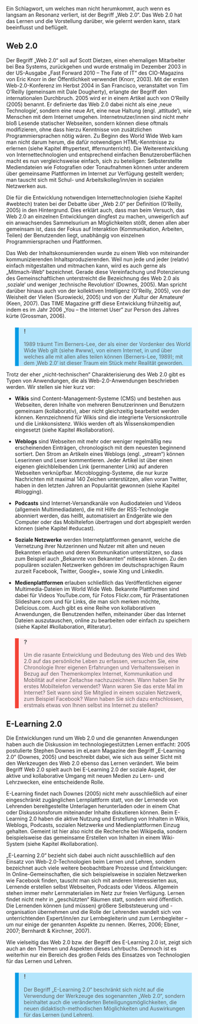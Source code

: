 <!-- filename: 05_Diskussion_E-Learning_20.md -->
<!-- title: Diskussion: „E-Learning 2.0“ -->

Ein Schlagwort, um welches man nicht herumkommt, auch wenn es langsam an Resonanz verliert, ist der Begriff „Web 2.0“. Das Web 2.0 hat das Lernen und die Vorstellung darüber, wie gelernt werden kann, stark beeinflusst und beflügelt.

## Web 2.0

Der Begriff „Web 2.0“ soll auf Scott Dietzen, einen ehemaligen Mitarbeiter bei Bea Systems, zurückgehen und wurde erstmalig im Dezember 2003 in der US-Ausgabe „Fast Forward 2010 – The Fate of IT“ des CIO-Magazins von Eric Knorr in der Öffentlichkeit verwendet (Knorr, 2003). Mit der ersten Web-2.0-Konferenz im Herbst 2004 in San Francisco, veranstaltet von Tim O’Reilly (gemeinsam mit Dale Dougherty), erlangte der Begriff den internationalen Durchbruch. 2005 wird er in einem Artikel auch von O’Reilly (2005) benannt. Er definierte das Web 2.0 dabei nicht als eine ‚neue Technologie‘, sondern eine neue Art, eine neue Haltung (engl. ‚attitude‘), wie Menschen mit dem Internet umgehen. Internetnutzer/innen sind nicht mehr bloß Lesende statischer Webseiten, sondern können diese oftmals modifizieren, ohne dass hierzu Kenntnisse von zusätzlichen Programmiersprachen nötig wären. Zu Beginn des World Wide Web kam man nicht darum herum, die dafür notwendigen HTML-Kenntnisse zu erlernen (siehe Kapitel #hypertext, #fernunterricht). Die Weiterentwicklung von Internettechnologien und entsprechend einfachen Benutzeroberflächen macht es nun vergleichsweise einfach, sich zu beteiligen: Selbsterstellte Mediendateien wie Fotografien oder Tonaufnahmen können unter anderem über gemeinsame Plattformen im Internet zur Verfügung gestellt werden; man tauscht sich mit Schul- und Arbeitslkolleg/inn/en in sozialen Netzwerken aus.

Die für die Entwicklung notwendigen Internettechnologien (siehe Kapitel #webtech) traten bei der Debatte über „Web 2.0“ per Definition (O’Reilly, 2005) in den Hintergrund. Dies erklärt auch, dass man beim Versuch, das Web 2.0 an einzelnen Entwicklungen dingfest zu machen, unweigerlich auf ein anwachsendes Sammelsurium an Möglichkeiten stößt, denen allen aber gemeinsam ist, dass der Fokus auf Interaktion (Kommunikation, Arbeiten, Teilen) der Benutzenden liegt, unabhängig von einzelnen Programmiersprachen und Plattformen.

Das Web der Inhaltskonsumierenden wurde zu einem Web von miteinander kommunizierenden Inhaltsproduzierenden. Weil nun jede und jeder (relativ) einfach mitgestalten und mitmachen kann, wird es auch gerne als „Mitmach-Web“ bezeichnet. Gerade diese Vereinfachung und Potenzierung des Gemeinschaftlichen unterstreicht die Bezeichnung des Web 2.0 als ‚soziale‘ und weniger ‚technische Revolution‘ (Downes, 2005). Man spricht darüber hinaus auch von der kollektiven Intelligenz (O'Reilly, 2005), von der Weisheit der Vielen (Surowiecki, 2005) und von der ‚Kultur der Amateure‘ (Keen, 2007). Das TIME Magazine griff diese Entwicklung frühzeitig auf, indem es im Jahr 2006 „You – the Internet User“ zur Person des Jahres kürte (Grossman, 2006).

<blockquote style="background: #B3E5FC; border-left: 10px solid #039BE5">

### !

1989 träumt Tim Berners-Lee, der als einer der Vordenker des World Wide Web gilt (siehe #www), von einem Internet, in und über welches alle mit allen alles teilen können (Berners-Lee, 1989); mit dem ‚Web 2.0‘ ist dieser Traum ein Stück mehr Realität geworden.

</blockquote>

Trotz der eher „nicht-technischen“ Charakterisierung des Web 2.0 gibt es Typen von Anwendungen, die als Web-2.0-Anwendungen beschrieben werden. Wir stellen sie hier kurz vor:

- **Wikis** sind Content-Management-Systeme (CMS) und bestehen aus Webseiten, deren Inhalte von mehreren Benutzerinnen und Benutzern gemeinsam (kollaborativ), aber nicht gleichzeitig bearbeitet werden können. Kennzeichnend für Wikis sind die integrierte Versionskontrolle und die Linkkonsistenz. Wikis werden oft als Wissenskompendien eingesetzt (siehe Kapitel #kollaboration).
- **Weblogs** sind Webseiten mit mehr oder weniger regelmäßig neu erscheinenden Einträgen, chronologisch mit dem neuesten beginnend sortiert. Den Strom an Artikeln eines Weblogs (engl. „stream“) können Leserinnen und Leser kommentieren. Jeder Artikel ist über einen eigenen gleichbleibenden Link (permanenter Link) auf anderen Webseiten verknüpfbar. Microblogging-Systeme, die nur kurze Nachrichten mit maximal 140 Zeichen unterstützen, allen voran Twitter, haben in den letzten Jahren an Popularität gewonnen (siehe Kapitel #blogging).
- **Podcasts** sind Internet-Versandkanäle von Audiodateien und Videos (allgemein Multimediadaten), die mit Hilfe der RSS-Technologie abonniert werden, das heißt, automatisiert an Endgeräte wie den Computer oder das Mobiltelefon übertragen und dort abgespielt werden können (siehe Kapitel #educast).
- **Soziale Netzwerke** werden Internetplattformen genannt, welche die Vernetzung ihrer Nutzerinnen und Nutzer mit alten und neuen Bekannten erlauben und deren Kommunikation unterstützen, so dass zum Beispiel auch „Bekannte von Bekannten“ mitlesen können. Zu den populären sozialen Netzwerken gehören im deutschsprachigen Raum zurzeit Facebook, Twitter, Google+, sowie Xing und LinkedIn.

- **Medienplattformen** erlauben schließlich das Veröffentlichen eigener Multimedia-Dateien im World Wide Web. Bekannte Plattformen sind dabei für Videos YouTube.com, für Fotos Flickr.com, für Präsentationen Slideshare.com und für Links, die man sich merken möchte, Delicious.com. Auch gibt es eine Reihe von kollaborativen Anwendungen, die Benutzenden helfen, miteinander über das Internet Dateien auszutauschen, online zu bearbeiten oder einfach zu speichern (siehe Kapitel #kollaboration, #literatur).

<blockquote style="background: #FFEBEE; border-left: 10px solid #F44336">

### ?

Um die rasante Entwicklung und Bedeutung des Web und des Web 2.0 auf das persönliche Leben zu erfassen, versuchen Sie, eine Chronologie Ihrer eigenen Erfahrungen und Verhaltensweisen in Bezug auf den Themenkomplex Internet, Kommunikation und Mobilität auf einer Zeitachse nachzuzeichnen. Wann haben Sie Ihr erstes Mobiltelefon verwendet? Wann waren Sie das erste Mal im Internet? Seit wann sind Sie Mitglied in einem sozialen Netzwerk, zum Beispiel Facebook? Wann haben Sie sich dazu entschlossen, erstmals etwas von Ihnen selbst ins Internet zu stellen?

</blockquote>

## E-Learning 2.0

Die Entwicklungen rund um Web 2.0 und die genannten Anwendungen haben auch die Diskussion im technologiegestützten Lernen entfacht: 2005 postulierte Stephen Downes im eLearn Magazine den Begriff „E-Learning 2.0“ (Downes, 2005) und beschreibt dabei, wie sich aus seiner Sicht mit den Werkzeugen des Web 2.0 ebenso das Lernen verändert. Wie beim Begriff Web 2.0 spielt auch bei E-Learning 2.0 der soziale Aspekt, der aktive und kollaborative Umgang mit neuen Medien zu Lern- und Lehrzwecken, eine entscheidende Rolle.

E-Learning findet nach Downes (2005) nicht mehr ausschließlich auf einer eingeschränkt zugänglichen Lernplattform statt, von der Lernende von Lehrenden bereitgestellte Unterlagen herunterladen oder in einem Chat oder Diskussionsforum miteinander Inhalte diskutieren können. Beim E-Learning 2.0 haben die aktive Nutzung und Erstellung von Inhalten in Wikis, Weblogs, Podcasts, sozialen Netzwerke und Medienplattformen Einzug gehalten. Gemeint ist hier also nicht die Recherche bei Wikipedia, sondern beispielsweise das gemeinsame Erstellen von Inhalten in einem Wiki-System (siehe Kapitel #kollaboration).

„E-Learning 2.0“ bezieht sich dabei auch nicht ausschließlich auf den Einsatz von Web-2.0-Technologien beim Lernen und Lehren, sondern bezeichnet auch viele weitere beobachtbare Prozesse und Entwicklungen: In Online-Gemeinschaften, die sich beispielsweise in sozialen Netzwerken wie Facebook finden, tauscht man sich mit anderen Interessierten aus, Lernende erstellen selbst Webseiten, Podcasts oder Videos. Allgemein stehen immer mehr Lernmaterialien im Netz zur freien Verfügung. Lernen findet nicht mehr in „geschützten“ Räumen statt, sondern wird öffentlich. Die Lernenden können (und müssen) größere Selbststeuerung und -organisation übernehmen und die Rolle der Lehrenden wandelt sich von unterrichtenden Expert/inn/en zur Lernbegleiterin und zum Lernbegleiter – um nur einige der genannten Aspekte zu nennen. (Kerres, 2006; Ebner, 2007; Bernhardt & Kirchner, 2007).

Wie vielseitig das Web 2.0 bzw. der Begriff des E-Learning 2.0 ist, zeigt sich auch an den Themen und Aspekten dieses Lehrbuchs. Dennoch ist es weiterhin nur ein Bereich des großen Felds des Einsatzes von Technologien für das Lernen und Lehren.

<blockquote style="background: #B3E5FC; border-left: 10px solid #039BE5">

### !

Der Begriff „E-Learning 2.0“ beschränkt sich nicht auf die Verwendung der Werkzeuge des sogenannten „Web 2.0“, sondern beinhaltet auch die veränderten Beteiligungsmöglichkeiten, die neuen didaktisch-methodischen Möglichkeiten und Auswirkungen für das Lernen (und Lehren).

</blockquote>
